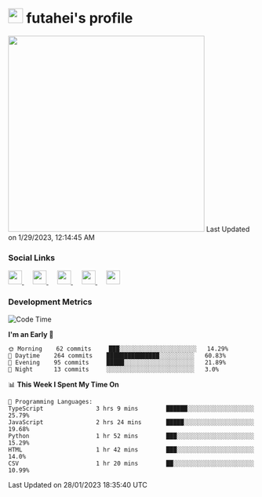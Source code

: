 <h1><img src="https://fonts.gstatic.com/s/e/notoemoji/latest/1f914/512.gif" width="30"/> futahei's profile</h1>
<!--START_SECTION:lapras-card-->
<a href="https://lapras.com/public/M9NU3UQ" target="_blank" rel="noopener noreferrer"><img src="https://lapras-card-generator.vercel.app/api/svg?e=3.42&b=3.57&i=3.19&b1=%23232323&b2=%236d6d6d&i1=%23212121&i2=%23818181&l=ja" width="400" ></a>  
Last Updated on 1/29/2023, 12:14:45 AM
<!--END_SECTION:lapras-card-->

<h3>Social Links</h3>
<p>
  <a href= "https://github.com/futahei">
    <img src="https://img.icons8.com/ios-filled/50/000000/github.svg" width="28px"/>
  </a>
  &emsp;
  <a href= "https://www.youtube.com/channel/UC6cSz5FoLd8ib7Qnncyj-eg">
    <img src="https://img.icons8.com/ios-filled/50/000000/youtube.svg" width="28px"/>
  </a>
  &emsp;
  <a href= "https://twitter.com/kohei_fttk">
    <img src="https://img.icons8.com/ios-filled/50/000000/twitter.svg" width="28px"/>
  </a>
  &emsp;
  <a href= "https://keybase.io/futahei">
    <img src="https://img.icons8.com/ios-filled/50/000000/keybase2.svg" width="28px"/>
  </a>
  &emsp;
  <a href="mailto:kohei_f@cynack.com">
    <img src="https://img.icons8.com/ios-filled/50/000000/email.png" width="28px"/>
  </a>
</p>

<h3>Development Metrics</h3>

<!--START_SECTION:waka-->
![Code Time](http://img.shields.io/badge/Code%20Time-1%2C077%20hrs%207%20mins-blue)

**I'm an Early 🐤** 

```text
🌞 Morning    62 commits     ███░░░░░░░░░░░░░░░░░░░░░░   14.29% 
🌆 Daytime    264 commits    ███████████████░░░░░░░░░░   60.83% 
🌃 Evening    95 commits     █████░░░░░░░░░░░░░░░░░░░░   21.89% 
🌙 Night      13 commits     ░░░░░░░░░░░░░░░░░░░░░░░░░   3.0%

```


📊 **This Week I Spent My Time On** 

```text
💬 Programming Languages: 
TypeScript               3 hrs 9 mins        ██████░░░░░░░░░░░░░░░░░░░   25.79% 
JavaScript               2 hrs 24 mins       █████░░░░░░░░░░░░░░░░░░░░   19.68% 
Python                   1 hr 52 mins        ███░░░░░░░░░░░░░░░░░░░░░░   15.29% 
HTML                     1 hr 42 mins        ███░░░░░░░░░░░░░░░░░░░░░░   14.0% 
CSV                      1 hr 20 mins        ██░░░░░░░░░░░░░░░░░░░░░░░   10.99%

```


 Last Updated on 28/01/2023 18:35:40 UTC
<!--END_SECTION:waka-->
